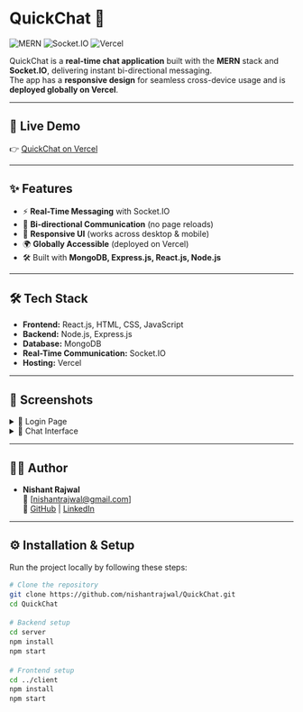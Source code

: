 # QuickChat 💬

![MERN](https://img.shields.io/badge/MERN-Stack-blue)
![Socket.IO](https://img.shields.io/badge/Socket.IO-Real--time--chat-orange)
![Vercel](https://img.shields.io/badge/Deployed%20on-Vercel-black?logo=vercel)

QuickChat is a **real-time chat application** built with the **MERN** stack and **Socket.IO**, delivering instant bi-directional messaging.  
The app has a **responsive design** for seamless cross-device usage and is **deployed globally on Vercel**.

---

## 🚀 Live Demo
👉 [QuickChat on Vercel](https://quick-chat-gamma-one.vercel.app/login)

---

## ✨ Features
- ⚡ **Real-Time Messaging** with Socket.IO  
- 🔄 **Bi-directional Communication** (no page reloads)  
- 📱 **Responsive UI** (works across desktop & mobile)  
- 🌍 **Globally Accessible** (deployed on Vercel)  
- 🛠️ Built with **MongoDB, Express.js, React.js, Node.js**  

---

## 🛠️ Tech Stack
- **Frontend:** React.js, HTML, CSS, JavaScript  
- **Backend:** Node.js, Express.js  
- **Database:** MongoDB  
- **Real-Time Communication:** Socket.IO  
- **Hosting:** Vercel  

---

## 📸 Screenshots  

<details>
  <summary>🔐 Login Page</summary>
  <br>
  <p align="center">
    <img src="./images/login.png" alt="Login Page" width="600">
  </p>
</details>

<details>
  <summary>💬 Chat Interface</summary>
  <br>
  <p align="center">
    <img src="./images/chatContainer.png" alt="Chat Interface" width="600">
  </p>
</details>

---

## 👨‍💻 Author

- **Nishant Rajwal**  
  📧 [nishantrajwal@gmail.com]  
  🔗 [GitHub](https://github.com/nishantrajwal) | [LinkedIn](https://www.linkedin.com/in/nishant-rajwal-9bb5a7342/)  

---

## ⚙️ Installation & Setup

Run the project locally by following these steps:

```bash
# Clone the repository
git clone https://github.com/nishantrajwal/QuickChat.git
cd QuickChat

# Backend setup
cd server
npm install
npm start

# Frontend setup
cd ../client
npm install
npm start


